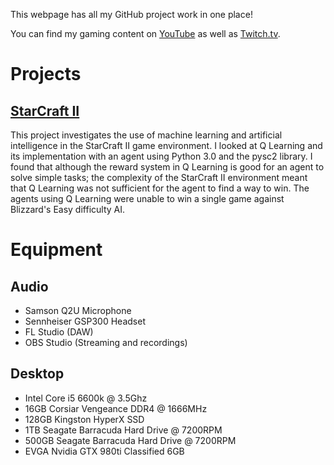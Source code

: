 This webpage has all my GitHub project work in one place!

You can find my gaming content on [YouTube](https://www.youtube.com/channel/UCyGUDokhk5fZUdIf-neAKiw?) as well as [Twitch.tv](https://www.twitch.tv/radiowavez).

# Projects
## [StarCraft II](https://github.com/radiowaves7/sc2-ai)
This project investigates the use of machine learning and artificial intelligence in the StarCraft II game environment. I looked at Q Learning and its implementation with an agent using Python 3.0 and the pysc2 library. I found that although the reward system in Q Learning is good for an agent to solve simple tasks; the complexity of the StarCraft II environment meant that Q Learning was not sufficient for the agent to find a way to win. The agents using Q Learning were unable to win a single game against Blizzard's Easy difficulty AI.

# Equipment
## Audio
- Samson Q2U Microphone
- Sennheiser GSP300 Headset
- FL Studio (DAW)
- OBS Studio (Streaming and recordings)

## Desktop
- Intel Core i5 6600k @ 3.5Ghz
- 16GB Corsiar Vengeance DDR4 @ 1666MHz
- 128GB Kingston HyperX SSD 
- 1TB Seagate Barracuda Hard Drive @ 7200RPM
- 500GB Seagate Barracuda Hard Drive @ 7200RPM
- EVGA Nvidia GTX 980ti Classified 6GB
